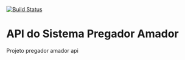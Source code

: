 [![Build Status](https://travis-ci.org/MihcaDevs/pregador-amador-api.svg?branch=master)](https://travis-ci.org/MihcaDevs/pregador-amador-api)


# API do Sistema Pregador Amador
Projeto pregador amador api
